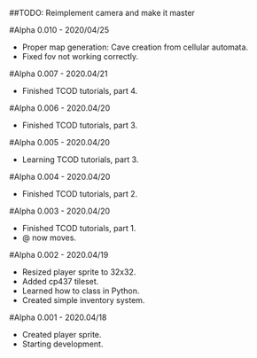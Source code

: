 ##TODO: Reimplement camera and make it master

#Alpha 0.010 - 2020/04/25
* Proper map generation: Cave creation from cellular automata.
* Fixed fov not working correctly.

#Alpha 0.007 - 2020.04/21
* Finished TCOD tutorials, part 4.

#Alpha 0.006 - 2020.04/20
* Finished TCOD tutorials, part 3.

#Alpha 0.005 - 2020.04/20
* Learning TCOD tutorials, part 3.

#Alpha 0.004 - 2020.04/20
* Finished TCOD tutorials, part 2.

#Alpha 0.003 - 2020.04/20
* Finished TCOD tutorials, part 1.
* @ now moves.

#Alpha 0.002 - 2020.04/19
* Resized player sprite to 32x32.
* Added cp437 tileset.
* Learned how to class in Python.
* Created simple inventory system.

#Alpha 0.001 - 2020.04/18
* Created player sprite.
* Starting development.
